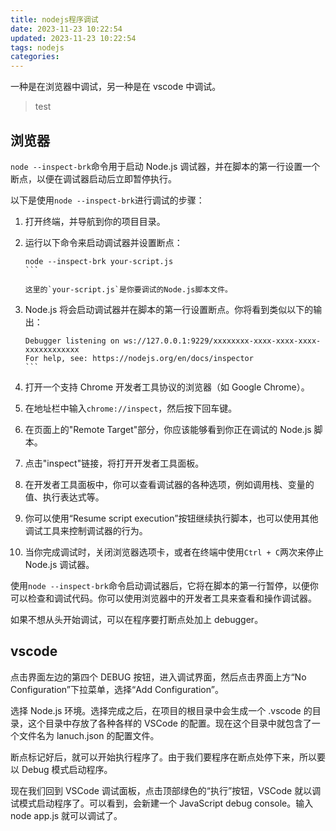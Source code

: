 ```yaml
---
title: nodejs程序调试
date: 2023-11-23 10:22:54
updated: 2023-11-23 10:22:54
tags: nodejs
categories:
---
```


一种是在浏览器中调试，另一种是在 vscode 中调试。

> test

## 浏览器

`node --inspect-brk`命令用于启动 Node.js 调试器，并在脚本的第一行设置一个断点，以便在调试器启动后立即暂停执行。

以下是使用`node --inspect-brk`进行调试的步骤：

1. 打开终端，并导航到你的项目目录。

2. 运行以下命令来启动调试器并设置断点：

   ````
   node --inspect-brk your-script.js
   ```

   这里的`your-script.js`是你要调试的Node.js脚本文件。

   ````

3. Node.js 将会启动调试器并在脚本的第一行设置断点。你将看到类似以下的输出：

   ````
   Debugger listening on ws://127.0.0.1:9229/xxxxxxxx-xxxx-xxxx-xxxx-xxxxxxxxxxxx
   For help, see: https://nodejs.org/en/docs/inspector
   ```

   ````

4. 打开一个支持 Chrome 开发者工具协议的浏览器（如 Google Chrome）。

5. 在地址栏中输入`chrome://inspect`，然后按下回车键。

6. 在页面上的"Remote Target"部分，你应该能够看到你正在调试的 Node.js 脚本。

7. 点击"inspect"链接，将打开开发者工具面板。

8. 在开发者工具面板中，你可以查看调试器的各种选项，例如调用栈、变量的值、执行表达式等。

9. 你可以使用“Resume script execution”按钮继续执行脚本，也可以使用其他调试工具来控制调试器的行为。

10. 当你完成调试时，关闭浏览器选项卡，或者在终端中使用`Ctrl + C`两次来停止 Node.js 调试器。

使用`node --inspect-brk`命令启动调试器后，它将在脚本的第一行暂停，以便你可以检查和调试代码。你可以使用浏览器中的开发者工具来查看和操作调试器。

如果不想从头开始调试，可以在程序要打断点处加上 debugger。

## vscode

点击界面左边的第四个 DEBUG 按钮，进入调试界面，然后点击界面上方“No Configuration”下拉菜单，选择“Add Configuration”。

选择 Node.js 环境。选择完成之后，在项目的根目录中会生成一个 .vscode 的目录，这个目录中存放了各种各样的 VSCode 的配置。现在这个目录中就包含了一个文件名为 lanuch.json 的配置文件。

断点标记好后，就可以开始执行程序了。由于我们要程序在断点处停下来，所以要以 Debug 模式启动程序。

现在我们回到 VSCode 调试面板，点击顶部绿色的“执行”按钮，VSCode 就以调试模式启动程序了。可以看到，会新建一个 JavaScript debug console。输入 node app.js 就可以调试了。
